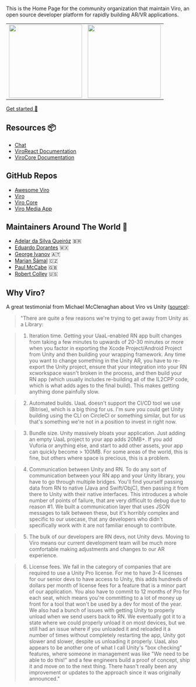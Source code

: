 
This is the Home Page for the community organization that maintain Viro, an open source developer platform for rapidly building AR/VR applications.

<table>
  <tr>
    <td align="center">
      <img height="200" src="https://raw.githubusercontent.com/viromedia/viro/master/code-samples/js/ARCarDemo/viro_car_marker_demo.gif">
    </td>
    <td align="center">
      <img height="200" src="https://raw.githubusercontent.com/viromedia/viro/master/code-samples/js/ARPosterDemo/viro_black_panther_marker_demo.gif">
    </td>
  </tr>
</table>

[Get started 🚀](https://github.com/ViroCommunity/starter-kit)

## Resources 📦

- [Chat](https://discord.gg/H3ksm5NhzT)
- [ViroReact Documentation](https://viro-community.readme.io/docs)
- [ViroCore Documentation](https://virocommunitycore.readme.io)

## GitHub Repos

- [Awesome Viro](https://github.com/ViroCommunity/awesome-viro)
- [Viro](https://github.com/ViroCommunity/viro)
- [Viro Core](https://github.com/ViroCommunity/virocore)
- [Viro Media App](https://github.com/ViroCommunity/viro-media-app)

## Maintainers Around The World 🤗

- [Adelar da Silva Queiróz](https://adelarsq.github.io) 🇧🇷
- [Eduardo Dorantes](https://github.com/doranteseduardo) 🇲🇽
- [George Ivanov](https://github.com/geo-vi) 🇦🇹 
- [Marian Šámal](https://github.com/mariansam) 🇨🇿
- [Paul McCabe](https://github.com/bilewinters) 🇬🇧
- [Robert Colley](https://github.com/robertjcolley) 🇺🇸


## Why Viro?

A great testimonial from Michael McClenaghan about Viro vs Unity ([source](https://discord.com/channels/774471080713781259/774471080713781263/789284272707338250)):

> "There are quite a few reasons we're trying to get away from Unity as a Library:

> 1. Iteration time. Getting your UaaL-enabled RN app built changes from taking a few minutes to upwards of 20-30 minutes or more when you factor in exporting the Xcode Project/Android Project from Unity and then building your wrapping framework. Any time you want to change something in the Unity AR, you have to re-export the Unity project, ensure that your integration into your RN xcworkspace wasn't broken in the process, and then build your RN app (which usually includes re-building all of the IL2CPP code, which is what adds ages to the final build). This makes getting anything done painfully slow.

> 2. Automated builds. UaaL doesn't support the CI/CD tool we use (Bitrise), which is a big thing for us. I'm sure you could get Unity building using the CLI on CircleCI or something similar, but for us that's something we're not in a position to invest in right now.

> 3. Bundle size. Unity massively bloats your application. Just adding an empty UaaL project to your app adds 20MB+. If you add Vuforia or anything else, and start to add other assets, your app can quickly become > 100MB. For some areas of the world, this is fine, but others where space is precious, this is a problem.

> 4. Communication between Unity and RN. To do any sort of communication between your RN app and your Unity library, you have to go through multiple bridges. You'll find yourself passing data from RN to native (Java and Swift/ObjC), then passing it from there to Unity with their native interfaces. This introduces a whole number of points of failure, that are very difficult to debug due to reason #1. We built a communication layer that uses JSON messages to talk between these, but it's horribly complex and specific to our usecase, that any developers who didn't specifically work with it are not familiar enough to contribute.

> 5. The bulk of our developers are RN devs, not Unity devs. Moving to Viro means our current development team will be much more comfortable making adjustments and changes to our AR experience.

> 6. License fees. We fall in the category of companies that are required to use a Unity Pro license. For me to have 3-4 licenses for our senior devs to have access to Unity, this adds hundreds of dollars per month of license fees for a feature that is a minor part of our application. You also have to commit to 12 months of Pro for each seat, which means you're committing to a lot of money up front for a tool that won't be used by a dev for most of the year. We also had a bunch of issues with getting Unity to properly unload when we send users back to RN. We eventually got it to a state where we could properly unload it on most devices, but we still had an issue where if you unloaded it and reloaded it a number of times without completely restarting the app, Unity got slower and slower, despite us unloading it properly. UaaL also appears to be another one of what I call Unity's "box checking" features, where someone in management was like "We need to be able to do this!" and a few engineers build a proof of concept, ship it and move on to the next thing. There hasn't really been any improvement or updates to the approach since it was originally announced."
